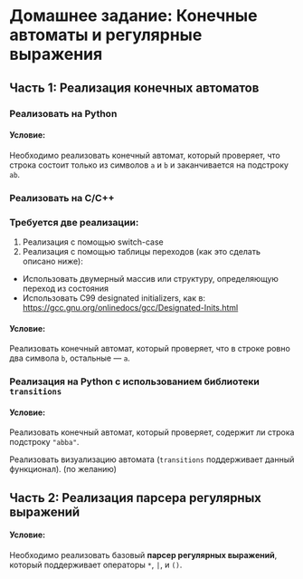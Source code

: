 # Домашнее задание: Конечные автоматы и регулярные выражения

## Часть 1: Реализация конечных автоматов


### Реализовать на Python
#### Условие:
Необходимо реализовать конечный автомат, который проверяет, что строка состоит только из символов `a` и `b` и заканчивается на подстроку `ab`.


### Реализовать на C/C++
### Требуется две реализации:
1. Реализация с помощью switch-case
2. Реализация с помощью таблицы переходов (как это сделать описано ниже):
- Использовать двумерный массив или структуру, определяющую переход из состояния
- Использовать C99 designated initializers, как в: https://gcc.gnu.org/onlinedocs/gcc/Designated-Inits.html

#### Условие:
Реализовать конечный автомат, который проверяет, что в строке ровно два символа `b`, остальные — `a`.


### Реализация на Python с использованием библиотеки `transitions`
#### Условие:
Реализовать конечный автомат, который проверяет, содержит ли строка подстроку `"abba"`.

Реализовать визуализацию автомата (`transitions` поддерживает данный функционал). (по желанию)


## Часть 2: Реализация парсера регулярных выражений



#### Условие:
Необходимо реализовать базовый **парсер регулярных выражений**, который поддерживает операторы `*`, `|`, и `()`.

